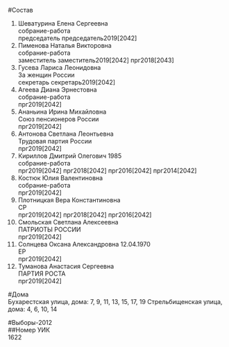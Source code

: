 #Состав  
1. Шеватурина Елена Сергеевна  
    собрание-работа  
    председатель председатель2019[2042]  
2. Пименова Наталья Викторовна  
    собрание-работа  
    заместитель заместитель2019[2042] прг2018[2043]  
3. Гусева Лариса Леонидовна  
    За женщин России  
    секретарь секретарь2019[2042]  
4. Агеева Диана Эрнестовна  
    собрание-работа  
    прг2019[2042]  
5. Ананьина Ирина Михайловна  
    Союз пенсионеров России  
    прг2019[2042]  
6. Антонова Светлана Леонтьевна  
    Трудовая партия России  
    прг2019[2042]  
7. Кириллов Дмитрий Олегович 1985  
    собрание-работа  
    прг2019[2042] прг2018[2042] прг2016[2042] прг2014[2042]  
8. Костюк Юлия Валентиновна  
    собрание-работа  
    прг2019[2042]  
9. Плотницкая Вера Константиновна  
    СР  
    прг2019[2042] прг2018[2042] прг2016[2042]  
10. Смольская Светлана Алексеевна  
    ПАТРИОТЫ РОССИИ  
    прг2019[2042]  
11. Солнцева Оксана Александровна 12.04.1970  
    ЕР  
    прг2019[2042]  
12. Туманова Анастасия Сергеевна  
    ПАРТИЯ РОСТА  
    прг2019[2042]  
  
#Дома  
Бухарестская улица, дома: 7, 9, 11, 13, 15, 17, 19 Стрельбищенская улица, дома: 4, 6, 10, 14  
  
#Выборы-2012  
##Номер УИК  
1622  
